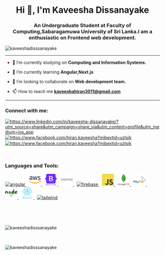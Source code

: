 
<h1 align="center">Hi 👋, I'm Kaveesha Dissanayake</h1>
<h3 align="center">An Undergraduate Student at Faculty of Computing,Sabaragamuwa University of Sri Lanka.I am a enthusiastic on Frontend web development.</h3>


<p align="left"> <img src="https://komarev.com/ghpvc/?username=kaveeshadisssanayake&label=Profile%20views&color=0e75b6&style=flat" alt="kaveeshadisssanayake" /> </p>


---
- 🔭 I’m currently studying on **Computing and Information Systems.**

- 🌱 I’m currently learning **Angular,Next.js**

- 👯 I’m looking to collaborate on **Web development team.**

- 📫 How to reach me **kaveeshahiran3011@gmail.com**
---
<h3 align="left">Connect with me:</h3>
<p align="left">
<a href="[https://linkedin.com/in/https://www.linkedin.com/in/kaveesha-dissanayake/?utm_source=share&utm_campaign=share_via&utm_content=profile&utm_medium=ios_app](https://www.linkedin.com/in/kaveesha-dissanayake/)" target="blank"><img align="center" src="https://raw.githubusercontent.com/rahuldkjain/github-profile-readme-generator/master/src/images/icons/Social/linked-in-alt.svg" alt="https://www.linkedin.com/in/kaveesha-dissanayake/?utm_source=share&utm_campaign=share_via&utm_content=profile&utm_medium=ios_app" height="30" width="40" /></a>
<a href="https://fb.com/https://www.facebook.com/hiran.kaveesha?mibextid=uzlsik" target="blank"><img align="center" src="https://raw.githubusercontent.com/rahuldkjain/github-profile-readme-generator/master/src/images/icons/Social/facebook.svg" alt="https://www.facebook.com/hiran.kaveesha?mibextid=uzlsik" height="30" width="40" /></a>
 <a href="https://www.instagram.com/kavi_za_?igsh=azdrNGd4bmU2bTcw&utm_source=qr" target="blank"><img align="center" src="https://raw.githubusercontent.com/rahuldkjain/github-profile-readme-generator/master/src/images/icons/Social/instagram.svg" alt="https://www.facebook.com/hiran.kaveesha?mibextid=uzlsik" height="30" width="40" /></a>
</p> 
<br>

<h3 align="left">Languages and Tools:</h3>
<p align="left"> <a href="https://angular.io" target="_blank" rel="noreferrer"> <img src="https://angular.io/assets/images/logos/angular/angular.svg" alt="angular" width="40" height="40"/> </a> &nbsp <a href="https://aws.amazon.com" target="_blank" rel="noreferrer"> <img src="https://raw.githubusercontent.com/devicons/devicon/master/icons/amazonwebservices/amazonwebservices-original-wordmark.svg" alt="aws" width="40" height="40"/> </a> &nbsp <a href="https://getbootstrap.com" target="_blank" rel="noreferrer"> <img src="https://raw.githubusercontent.com/devicons/devicon/master/icons/bootstrap/bootstrap-plain-wordmark.svg" alt="bootstrap" width="40" height="40"/> </a> &nbsp <a href="https://expressjs.com" target="_blank" rel="noreferrer"> <img src="https://raw.githubusercontent.com/devicons/devicon/master/icons/express/express-original-wordmark.svg" alt="express" width="40" height="40"/> </a> &nbsp <a href="https://firebase.google.com/" target="_blank" rel="noreferrer"> <img src="https://www.vectorlogo.zone/logos/firebase/firebase-icon.svg" alt="firebase" width="40" height="40"/> </a> &nbsp <a href="https://developer.mozilla.org/en-US/docs/Web/JavaScript" target="_blank" rel="noreferrer"> <img src="https://raw.githubusercontent.com/devicons/devicon/master/icons/javascript/javascript-original.svg" alt="javascript" width="40" height="40"/> </a> &nbsp <a href="https://www.mongodb.com/" target="_blank" rel="noreferrer"> <img src="https://raw.githubusercontent.com/devicons/devicon/master/icons/mongodb/mongodb-original-wordmark.svg" alt="mongodb" width="40" height="40"/> </a> &nbsp <a href="https://www.mysql.com/" target="_blank" rel="noreferrer"> <img src="https://raw.githubusercontent.com/devicons/devicon/master/icons/mysql/mysql-original-wordmark.svg" alt="mysql" width="40" height="40"/> </a> &nbsp <a href="https://nodejs.org" target="_blank" rel="noreferrer"> <img src="https://raw.githubusercontent.com/devicons/devicon/master/icons/nodejs/nodejs-original-wordmark.svg" alt="nodejs" width="40" height="40"/> </a>&nbsp <a href="https://reactjs.org/" target="_blank" rel="noreferrer"> <img src="https://raw.githubusercontent.com/devicons/devicon/master/icons/react/react-original-wordmark.svg" alt="react" width="40" height="40"/> </a>&nbsp <a href="https://tailwindcss.com/" target="_blank" rel="noreferrer"> <img src="https://www.vectorlogo.zone/logos/tailwindcss/tailwindcss-icon.svg" alt="tailwind" width="40" height="40"/> </a> </p>
<br>
<br>
<br>
<p><img align="center" src="https://github-readme-stats.vercel.app/api/top-langs?username=kaveeshadisssanayake&show_icons=true&locale=en&layout=compact" alt="kaveeshadisssanayake" /></p>
<br>

<p><img align="center" src="https://github-readme-streak-stats.herokuapp.com/?user=kaveeshadisssanayake&" alt="kaveeshadisssanayake" /></p>
